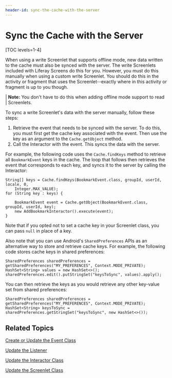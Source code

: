 ```yaml
---
header-id: sync-the-cache-with-the-server
---
```


# Sync the Cache with the Server

[TOC levels=1-4]

When using a write Screenlet that supports offline mode, new data written to the 
cache must also be synced with the server. The write Screenlets included with 
Liferay Screens do this for you. However, you must do this manually when using a 
custom write Screenlet. You should do this in the activity or fragment that uses 
the Screenlet--exactly where in this activity or fragment is up to you though. 

| **Note:** You don't have to do this when adding offline mode support to read
| Screenlets.

To sync a write Screenlet's data with the server manually, follow these steps:

1. Retrieve the event that needs to be synced with the server. To do this, you
   must first get the cache key associated with the event. Then use the key as 
   an argument to the `Cache.getObject` method. 
2. Call the Interactor with the event. This syncs the data with the server. 

For example, the following code uses the `Cache.findKeys` method to retrieve all 
`BookmarkEvent` keys in the cache. The loop that follows then retrieves the 
event that corresponds to each key, and syncs it to the server by calling the 
Interactor: 

    String[] keys = Cache.findKeys(BookmarkEvent.class, groupId, userId, locale, 0, 
        Integer.MAX_VALUE); 
    for (String key : keys) {

        BookmarkEvent event = Cache.getObject(BookmarkEvent.class, groupId, userId, key); 
        new AddBookmarkInteractor().execute(event); 
    }

Note that if you opted not to set a cache key in your Screenlet class, you can 
pass `null` in place of a key. 

Also note that you can use Android's `SharedPreferences` APIs as an alternative 
way to store and retrieve cache keys. For example, the following code stores 
cache keys in shared preferences: 

    SharedPreferences sharedPreferences = getSharedPreferences("MY_PREFERENCES", Context.MODE_PRIVATE); 
    HashSet<String> values = new HashSet<>();
    sharedPreferences.edit().putStringSet("keysToSync", values).apply();

You can then retrieve the keys as you would retrieve any other key-value set
from shared preferences:

    SharedPreferences sharedPreferences = getSharedPreferences("MY_PREFERENCES", Context.MODE_PRIVATE); 
    HashSet<String> keysToSync = sharedPreferences.getStringSet("keysToSync", new HashSet<>());

## Related Topics

[Create or Update the Event Class](/docs/7-1/tutorials/-/knowledge_base/t/create-or-update-the-event-class)

[Update the Listener](/docs/7-1/tutorials/-/knowledge_base/t/update-the-listener)

[Update the Interactor Class](/docs/7-1/tutorials/-/knowledge_base/t/update-the-interactor-class)

[Update the Screenlet Class](/docs/7-1/tutorials/-/knowledge_base/t/update-the-screenlet-class)
